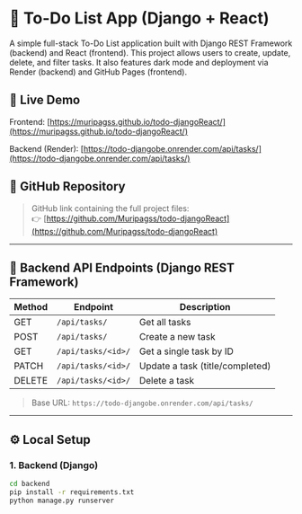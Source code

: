 # 📝 To-Do List App (Django + React)

A simple full-stack To-Do List application built with Django REST Framework (backend) and React (frontend). This project allows users to create, update, delete, and filter tasks. It also features dark mode and deployment via Render (backend) and GitHub Pages (frontend).

## 📌 Live Demo

Frontend: [https://muripagss.github.io/todo-djangoReact/](https://muripagss.github.io/todo-djangoReact/)  

Backend (Render): [https://todo-djangobe.onrender.com/api/tasks/](https://todo-djangobe.onrender.com/api/tasks/)

## 📁 GitHub Repository

> GitHub link containing the full project files:  
👉 [https://github.com/Muripagss/todo-djangoReact](https://github.com/Muripagss/todo-djangoReact)

---

## 🚀 Backend API Endpoints (Django REST Framework)

| Method | Endpoint                      | Description                     |
|--------|-------------------------------|---------------------------------|
| GET    | `/api/tasks/`                 | Get all tasks                   |
| POST   | `/api/tasks/`                 | Create a new task               |
| GET    | `/api/tasks/<id>/`            | Get a single task by ID         |
| PATCH  | `/api/tasks/<id>/`            | Update a task (title/completed) |
| DELETE | `/api/tasks/<id>/`            | Delete a task                   |

> Base URL: `https://todo-djangobe.onrender.com/api/tasks/`

---

## ⚙️ Local Setup

### 1. Backend (Django)

```bash
cd backend
pip install -r requirements.txt
python manage.py runserver
